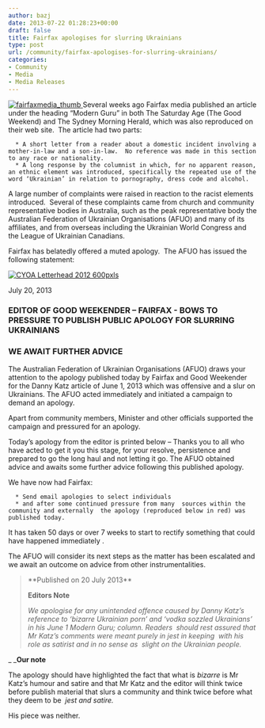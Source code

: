 ```yaml
---
author: bazj
date: 2013-07-22 01:28:23+00:00
draft: false
title: Fairfax apologises for slurring Ukrainians
type: post
url: /community/fairfax-apologises-for-slurring-ukrainians/
categories:
- Community
- Media
- Media Releases
---
```


[![fairfaxmedia_thumb](http://www.ozeukes.com/wp-content/uploads/2013/07/fairfaxmedia_thumb.jpg)
](http://www.ozeukes.com/wp-content/uploads/2013/07/fairfaxmedia_thumb.jpg)Several weeks ago Fairfax media published an article under the heading “Modern Guru” in both The Saturday Age (The Good Weekend) and The Sydney Morning Herald, which was also reproduced on their web site.  The article had two parts:



	  * A short letter from a reader about a domestic incident involving a mother-in-law and a son-in-law.  No reference was made in this section to any race or nationality.
	  * A long response by the columnist in which, for no apparent reason, an ethnic element was introduced, specifically the repeated use of the word ‘Ukrainian’ in relation to pornography, dress code and alcohol.

A large number of complaints were raised in reaction to the racist elements introduced.  Several of these complaints came from church and community representative bodies in Australia, such as the peak representative body the Australian Federation of Ukrainian Organisations (AFUO) and many of its affiliates, and from overseas including the Ukrainian World Congress and the League of Ukrainian Canadians.

Fairfax has belatedly offered a muted apology.  The AFUO has issued the following statement:

[![CYOA Letterhead 2012 600pxls](http://www.ozeukes.com/wp-content/uploads/2013/05/CYOA-Letterhead-2012-600pxls.jpg)
](http://www.ozeukes.com/wp-content/uploads/2013/05/CYOA-Letterhead-2012-600pxls.jpg)



July 20, 2013


### EDITOR OF GOOD WEEKENDER – FAIRFAX - BOWS TO PRESSURE TO PUBLISH PUBLIC APOLOGY FOR SLURRING UKRAINIANS




### WE AWAIT FURTHER ADVICE


The Australian Federation of Ukrainian Organisations (AFUO) draws your attention to the apology published today by Fairfax and Good Weekender for the Danny Katz article of June 1, 2013 which was offensive and a slur on Ukrainians. The AFUO acted immediately and initiated a campaign to demand an apology.

Apart from community members, Minister and other officials supported the campaign and pressured for an apology.

Today’s apology from the editor is printed below – Thanks you to all who have acted to get it you this stage, for your resolve, persistence and prepared to go the long haul and not letting it go. The AFUO obtained advice and awaits some further advice following this published apology.

We have now had Fairfax:



	  * Send email apologies to select individuals
	  * and after some continued pressure from many  sources within the community and externally  the apology (reproduced below in red) was published today.

It has taken 50 days or over 7 weeks to start to rectify something that could have happened immediately .

The AFUO will consider its next steps as the matter has been escalated and we await an outcome on advice from other instrumentalities.


<blockquote>**Published on 20 July 2013**

**Editors Note**

_We apologise for any unintended offence caused by Danny Katz’s reference to ‘bizarre Ukrainian porn’ and ‘vodka sozzled Ukrainians’ in his June 1 Modern Guru; column. Readers  should rest assured that Mr Katz’s comments were meant purely in jest in keeping  with his role as satirist and in no sense as  slight on the Ukrainian people._</blockquote>


_ _**Our note**

The apology should have highlighted the fact that what is _bizarre_ is Mr Katz’s humour and satire and that Mr Katz and the editor will think twice before publish material that slurs a community and think twice before what they deem to be  _jest and satire._

His piece was neither.


